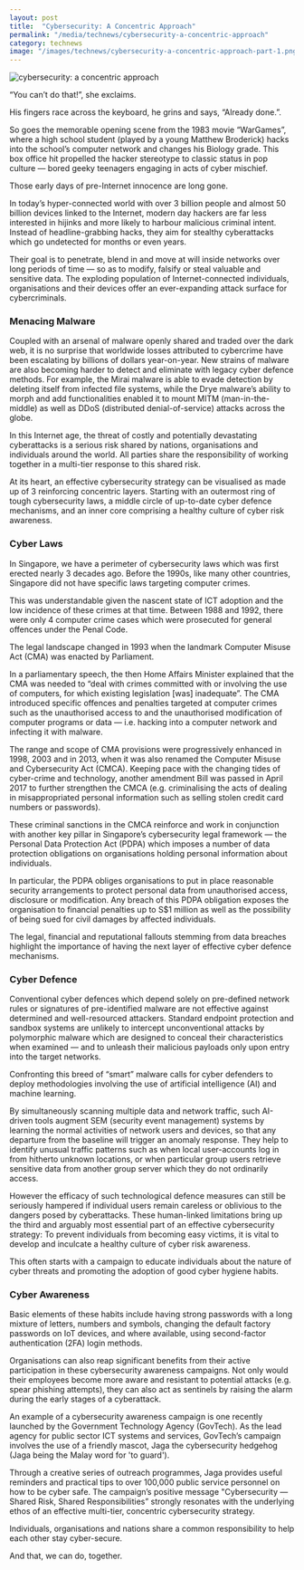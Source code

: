 ```yaml
---
layout: post
title:  "Cybersecurity: A Concentric Approach"
permalink: "/media/technews/cybersecurity-a-concentric-approach"
category: technews
image: "/images/technews/cybersecurity-a-concentric-approach-part-1.png"
---
```


![cybersecurity: a concentric approach]({{site.baseurl}}/images/technews/cybersecurity-a-concentric-approach-part-1.png)

“You can’t do that!”, she exclaims.

His fingers race across the keyboard, he grins and says, “Already done.”.

So goes the memorable opening scene from the 1983 movie “WarGames”, where a high school student (played by a young Matthew Broderick) hacks into the school’s computer network and changes his Biology grade. This box office hit propelled the hacker stereotype to classic status in pop culture — bored geeky teenagers engaging in acts of cyber mischief.

Those early days of pre-Internet innocence are long gone.

In today’s hyper-connected world with over 3 billion people and almost 50 billion devices linked to the Internet, modern day hackers are far less interested in hijinks and more likely to harbour malicious criminal intent. Instead of headline-grabbing hacks, they aim for stealthy cyberattacks which go undetected for months or even years.

Their goal is to penetrate, blend in and move at will inside networks over long periods of time — so as to modify, falsify or steal valuable and sensitive data. The exploding population of Internet-connected individuals, organisations and their devices offer an ever-expanding attack surface for cybercriminals.

### **Menacing Malware**
Coupled with an arsenal of malware openly shared and traded over the dark web, it is no surprise that worldwide losses attributed to cybercrime have been escalating by billions of dollars year-on-year. New strains of malware are also becoming harder to detect and eliminate with legacy cyber defence methods. For example, the Mirai malware is able to evade detection by deleting itself from infected file systems, while the Drye malware’s ability to morph and add functionalities enabled it to mount MITM (man-in-the-middle) as well as DDoS (distributed denial-of-service) attacks across the globe.

In this Internet age, the threat of costly and potentially devastating cyberattacks is a serious risk shared by nations, organisations and individuals around the world. All parties share the responsibility of working together in a multi-tier response to this shared risk.

At its heart, an effective cybersecurity strategy can be visualised as made up of 3 reinforcing concentric layers. Starting with an outermost ring of tough cybersecurity laws, a middle circle of up-to-date cyber defence mechanisms, and an inner core comprising a healthy culture of cyber risk awareness.

### **Cyber Laws**
In Singapore, we have a perimeter of cybersecurity laws which was first erected nearly 3 decades ago. Before the 1990s, like many other countries, Singapore did not have specific laws targeting computer crimes.

This was understandable given the nascent state of ICT adoption and the low incidence of these crimes at that time. Between 1988 and 1992, there were only 4 computer crime cases which were prosecuted for general offences under the Penal Code.

The legal landscape changed in 1993 when the landmark Computer Misuse Act (CMA) was enacted by Parliament.

In a parliamentary speech, the then Home Affairs Minister explained that the CMA was needed to “deal with crimes committed with or involving the use of computers, for which existing legislation [was] inadequate”. The CMA introduced specific offences and penalties targeted at computer crimes such as the unauthorised access to and the unauthorised modification of computer programs or data —  i.e. hacking into a computer network and infecting it with malware.

The range and scope of CMA provisions were progressively enhanced in 1998, 2003 and in 2013, when it was also renamed the Computer Misuse and Cybersecurity Act (CMCA). Keeping pace with the changing tides of cyber-crime and technology, another amendment Bill was passed in April  2017 to further strengthen the CMCA (e.g. criminalising the acts of dealing in misappropriated personal information such as selling stolen credit card numbers or passwords).

These criminal sanctions in the CMCA reinforce and work in conjunction with another key pillar in Singapore’s cybersecurity legal framework — the Personal Data Protection Act (PDPA) which imposes a number of data protection obligations on organisations holding personal information about individuals.

In particular, the PDPA obliges organisations to put in place reasonable security arrangements to protect personal data from unauthorised access, disclosure or modification. Any breach of this PDPA obligation exposes the organisation to financial penalties up to S$1 million as well as the possibility of being sued for civil damages by affected individuals.

The legal, financial and reputational fallouts stemming from data breaches highlight the importance of having the next layer of effective cyber defence mechanisms.

### **Cyber Defence**
Conventional cyber defences which depend solely on pre-defined network rules or signatures of pre-identified malware are not effective against determined and well-resourced attackers. Standard endpoint protection and sandbox systems are unlikely to intercept unconventional attacks by polymorphic malware which are designed to conceal their characteristics when examined — and to unleash their malicious payloads only upon entry into the target networks.

Confronting this breed of “smart” malware calls for cyber defenders to deploy methodologies involving the use of artificial intelligence (AI) and machine learning.

By simultaneously scanning multiple data and network traffic, such AI-driven tools augment SEM (security event management) systems by learning the normal activities of network users and devices, so that any departure from the baseline will trigger an anomaly response. They help to identify unusual traffic patterns such as when local user-accounts log in from hitherto unknown locations, or when particular group users retrieve sensitive data from another group server which they do not ordinarily access.

However the efficacy of such technological defence measures can still be seriously hampered if individual users remain careless or oblivious to the dangers posed by cyberattacks. These human-linked limitations bring up the third and arguably most essential part of an effective cybersecurity strategy: To prevent individuals from becoming easy victims, it is vital to develop and inculcate a healthy culture of cyber risk awareness.

This often starts with a campaign to educate individuals about the nature of cyber threats and promoting the adoption of good cyber hygiene habits.

### **Cyber Awareness**
Basic elements of these habits include having strong passwords with a long mixture of letters, numbers and symbols, changing the default factory passwords on IoT devices, and where available, using second-factor authentication (2FA) login methods.

Organisations can also reap significant benefits from their active participation in these cybersecurity awareness campaigns. Not only would their employees become more aware and resistant to potential attacks (e.g. spear phishing attempts), they can also act as sentinels by raising the alarm during the early stages of a cyberattack.

An example of a cybersecurity awareness campaign is one recently launched by the Government Technology Agency (GovTech). As the lead agency for public sector ICT systems and services, GovTech’s campaign involves the use of a friendly mascot, Jaga the cybersecurity hedgehog (Jaga being the Malay word for 'to guard').  

Through a creative series of outreach programmes, Jaga provides useful reminders and practical tips to over 100,000 public service personnel on how to be cyber safe. The campaign’s positive message "Cybersecurity — Shared Risk, Shared Responsibilities” strongly resonates with the underlying ethos of an effective multi-tier, concentric cybersecurity strategy.

Individuals, organisations and nations share a common responsibility to help each other stay cyber-secure.

And that, we can do, together.
